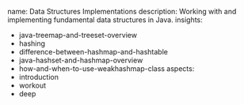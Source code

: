 name: Data Structures Implementations
description: Working with and implementing fundamental data structures in Java.
insights:
  - java-treemap-and-treeset-overview
  - hashing
  - difference-between-hashmap-and-hashtable
  - java-hashset-and-hashmap-overview
  - how-and-when-to-use-weakhashmap-class
aspects:
  - introduction
  - workout
  - deep
